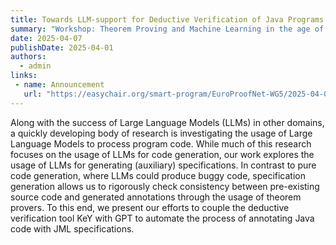 ```yaml
---
title: Towards LLM-support for Deductive Verification of Java Programs
summary: "Workshop: Theorem Proving and Machine Learning in the age of LLMs (Edinburgh, UK)"
date: 2025-04-07
publishDate: 2025-04-01
authors:
  - admin
links:
 - name: Announcement
   url: "https://easychair.org/smart-program/EuroProofNet-WG5/2025-04-07.html#talk:276425"
---
```

Along with the success of Large Language Models (LLMs) in other domains, a quickly developing body of research is investigating the usage of Large Language Models to process program code. While much of this research focuses on the usage of LLMs for code generation, our work explores the usage of LLMs for generating (auxiliary) specifications. In contrast to pure code generation, where LLMs could produce buggy code, specification generation allows us to rigorously check consistency between pre-existing source code and generated annotations through the usage of theorem provers. To this end, we present our efforts to couple the deductive verification tool KeY with GPT to automate the process of annotating Java code with JML specifications.
